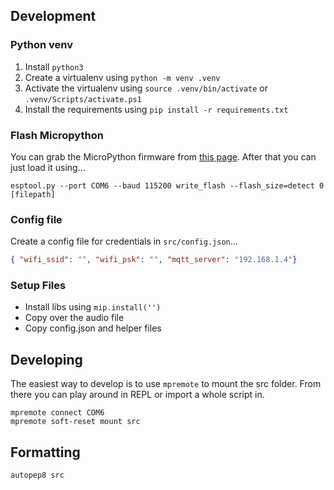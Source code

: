 
## Development

### Python venv
1. Install `python3`
2. Create a virtualenv using `python -m venv .venv`
3. Activate the virtualenv using `source .venv/bin/activate` or `.venv/Scripts/activate.ps1`
4. Install the requirements using `pip install -r requirements.txt`


### Flash Micropython
You can grab the MicroPython firmware from [this page](https://micropython.org/download/ESP8266_GENERIC/).
After that you can just load it using...
```
esptool.py --port COM6 --baud 115200 write_flash --flash_size=detect 0 [filepath]
```

### Config file
Create a config file for credentials in `src/config.json`...
```json
{ "wifi_ssid": "", "wifi_psk": "", "mqtt_server": "192.168.1.4"}
```

### Setup Files
- Install libs using `mip.install('')`
- Copy over the audio file
- Copy config.json and helper files



## Developing
The easiest way to develop is to use `mpremote` to mount the src folder. From there you can play around in REPL or import a whole script in.
```
mpremote connect COM6
mpremote soft-reset mount src
```

## Formatting
```
autopep8 src
```
